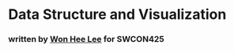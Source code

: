 # Data Structure and Visualization

### written by [Won Hee Lee](https://wonhee-lee.github.io/) for SWCON425
